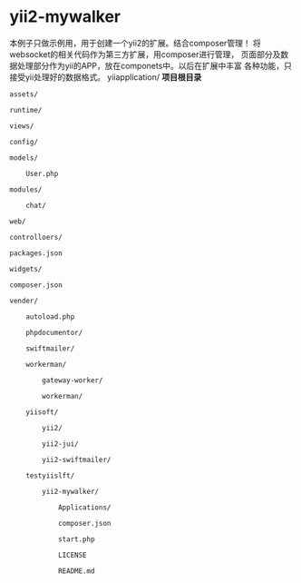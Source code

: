 # yii2-mywalker
本例子只做示例用，用于创建一个yii2的扩展。结合composer管理！
将websocket的相关代码作为第三方扩展，用composer进行管理，
页面部分及数据处理部分作为yii的APP，放在componets中。以后在扩展中丰富
各种功能，只接受yii处理好的数据格式。
yiiapplication/  **项目根目录**  

    assets/
    
    runtime/
    
    views/
    
    config/
    
    models/
    
        User.php
        
    modules/
    
        chat/
        
    web/
    
    controlloers/
    
    packages.json
    
    widgets/
    
    composer.json
    
    vender/
    
        autoload.php
        
        phpdocumentor/
        
        swiftmailer/
        
        workerman/
        
            gateway-worker/
            
            workerman/
            
        yiisoft/
        
            yii2/
            
            yii2-jui/
            
            yii2-swiftmailer/
            
        testyiislft/
        
            yii2-mywalker/
            
                Applications/
                
                composer.json
                
                start.php
                
                LICENSE
                
                README.md
                
        
